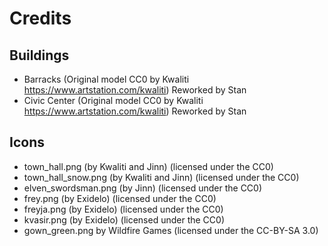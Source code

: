 # Credits
## Buildings
- Barracks (Original model CC0 by Kwaliti https://www.artstation.com/kwaliti) Reworked by Stan
- Civic Center (Original model CC0 by Kwaliti https://www.artstation.com/kwaliti) Reworked by Stan

## Icons
- town_hall.png (by Kwaliti and Jinn) (licensed under the CC0)
- town_hall_snow.png (by Kwaliti and Jinn) (licensed under the CC0)
- elven_swordsman.png (by Jinn) (licensed under the CC0)
- frey.png (by Exidelo) (licensed under the CC0)
- freyja.png (by Exidelo) (licensed under the CC0)
- kvasir.png (by Exidelo) (licensed under the CC0)
- gown_green.png by Wildfire Games (licensed under the CC-BY-SA 3.0)
